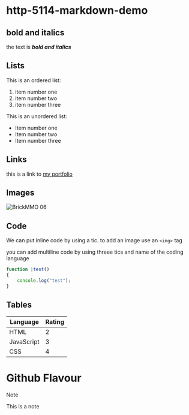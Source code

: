 # http-5114-markdown-demo
## bold and italics

the text is **_bold and italics_**

## Lists

This is an ordered list:

1. item number one
2. item number two
3. item number three

This is an unordered list:

- Item number one
- Item number two
- Item number three

## Links

this is a link to [my portfolio](https://github.com/Anike03/http-5114-markdown-demo)

## Images

![BrickMMO 06](06.png)

## Code

We can put inline code by using a tic.
to add an image use an `<img>` tag

you can add multiline code by using threee tics and name of the coding language

```javascript
function |test()
{
    console.log("test");
}
```

## Tables

|Language    | Rating |
|--------    |------- |
|HTML        |    2   |
|JavaScript  |    3   |
|CSS         |    4   |

# Github Flavour

>[!Note]
>This is a note